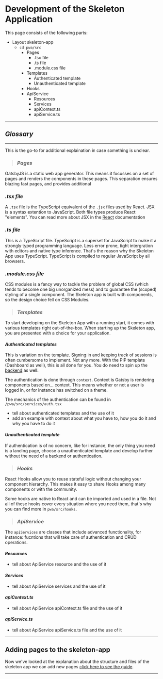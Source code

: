 # Development of the Skeleton Application

This page consists of the following parts:

- Layout skeleton-app
  - `cd pwa/src`
    - Pages
      - .tsx file
      - .ts file
      - .module.css file
    - Templates
      - Authenticated template
      - Unauthenticated template
    - Hooks
    - ApiService
      - Resources
      - Services
      - apiContext.ts
      - apiService.ts
  
---

## _Glossary_

---
This is the go-to for additional explaination in case something is unclear.

> ### _Pages_

GatsbyJS is a static web app generator. This means it focusses on a set of pages and renders the components in these pages. This separation ensures blazing fast pages, and provides additional

### _.tsx file_

A `.tsx` file is the TypeScript equivalent of the `.jsx` files used by React. JSX is a syntax extention to JavaScript. Both file types produce React "elements". You can read more about JSX in the [React](https://reactjs.org/docs/introducing-jsx.html) documentation

### _.ts file_

This is a TypeScript file. TypeScript is a superset for JavaScript to make it a strongly typed programming language. Less error prone, tight intergration with editors and native type inference. That's the reason why the Skeleton App uses TypeScript. TypeScript is compiled to regular JavaScript by all browsers.

### _.module.css file_

CSS modules is a fancy way to tackle the problem of global CSS (which tends to become one big unorganized mess) and to guarantee the (scoped) styling of a single component. The Skeleton app is built with components, so the design choice fell on CSS Modules.

> ### _Templates_

To start developing on the Skeleton App with a running start, it comes with various templates right out-of-the-box. When starting up the Skeleton app, you are presented with a choice for your application.

#### _Authenticated templates_

This is variation on the template. Signing in and keeping track of sessions is often cumbersome to implement. Not any more. With the PIP template (Dashboard as well), this is all done for you. You do need to spin up the [backend](backend.md) as well.

The authentication is done through `context`. Context is Gatsby is rendering components based on... context. This means whether or not a user is logged in, or for instance has switched on a theme.

The mechanics of the authentication can be found in  `/pwa/src/services/auth.tsx`

- tell about authenticated templates and the use of it
- add an example with context about what you have to, how you do it and why you have to do it

#### _Unauthenticated template_

If authentication is of no concern, like for instance, the only thing you need is a landing page, choose a unauthenticated template and develop further without the need of a backend or authentication.

> ### _Hooks_

React Hooks allow you to reuse stateful logic without changing your component hierarchy. This makes it easy to share Hooks among many components or with the community.

Some hooks are native to React and can be imported and used in a file. Not all of these hooks cover every situation where you need them, that's why you can find more in `pwa/src/hooks`.

> ### _ApiService_

The `apiServices` are classes that include advanced functionality, for instance: fucntions that will take care of authentication and CRUD operations.

#### _Resources_

- tell about ApiService resource and the use of it

#### _Services_

- tell about ApiService services and the use of it

#### _apiContext.ts_

- tell about ApiService apiContext.ts file and the use of it

#### _apiService.ts_

- tell about ApiService apiService.ts file and the use of it

---

## Adding pages to the skeleton-app

Now we've looked at the explanation about the structure and files of the skeleton app we can add new pages
[click here to see the guide](./pages.md).

---
